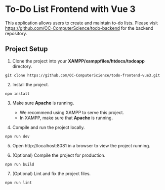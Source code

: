 # To-Do List Frontend with Vue 3

This application allows users to create and maintain to-do lists. Please visit https://github.com/OC-ComputerScience/todo-backend for the backend repository.

## Project Setup

1. Clone the project into your **XAMPP/xamppfiles/htdocs/todoapp** directory.

```
git clone https://github.com/OC-ComputerScience/todo-frontend-vue3.git
```

2. Install the project.

```
npm install
```

3. Make sure **Apache** is running.

   - We recommend using XAMPP to serve this project.
   - In XAMPP, make sure that **Apache** is running.

4. Compile and run the project locally.

```
npm run dev
```

5. Open http://localhost:8081 in a browser to view the project running.

6. (Optional) Compile the project for production.

```
npm run build
```

7. (Optional) Lint and fix the project files.

```
npm run lint
```
